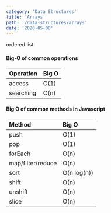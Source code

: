 ```yaml
---
category: 'Data Structures'
title: 'Arrays'
path: '/data-structures/arrays'
date: '2020-05-08'
---
```


ordered list

#### Big-O of common operations

| Operation | Big O |
| :-------- | :---- |
| access    | O(1)  |
| searching | O(n)  |

#### Big O of common methods in Javascript

| Method            | Big O       |
| :---------------- | :---------- |
| push              | O(1)        |
| pop               | O(1)        |
| forEach           | O(n)        |
| map/filter/reduce | O(n)        |
| sort              | O(n log(n)) |
| shift             | O(n)        |
| unshift           | O(n)        |
| slice             | O(n)        |
